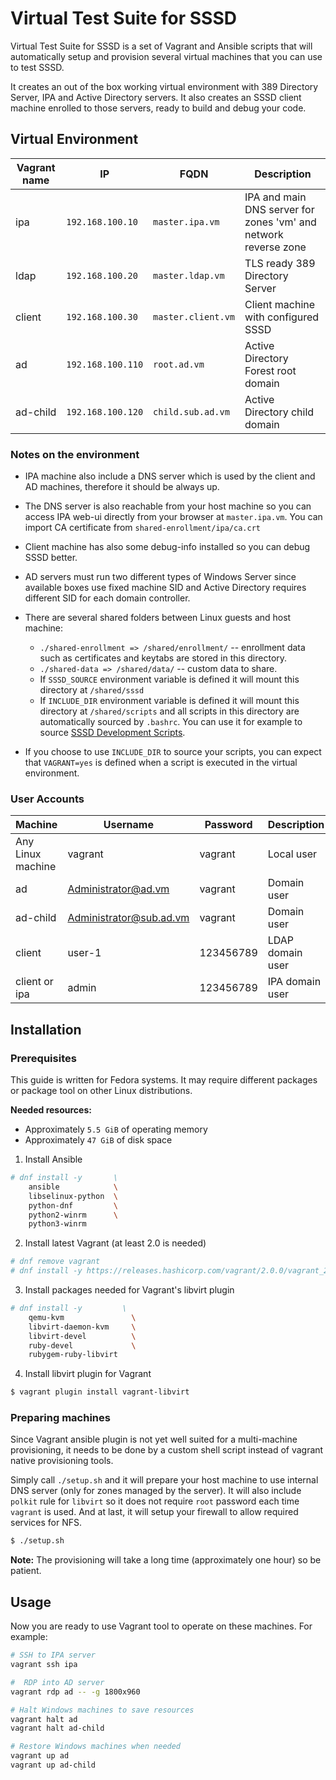 # Virtual Test Suite for SSSD

Virtual Test Suite for SSSD is a set of Vagrant and Ansible scripts that
will automatically setup and provision several virtual machines that you
can use to test SSSD.

It creates an out of the box working virtual environment with 389 Directory
Server, IPA and Active Directory servers. It also creates an SSSD client
machine enrolled to those servers, ready to build and debug your code. 

## Virtual Environment

| Vagrant name |        IP         |        FQDN        |   Description                                                   |
|--------------|-------------------|--------------------|-----------------------------------------------------------------|
| ipa          | `192.168.100.10`  | `master.ipa.vm`    | IPA and main DNS server for zones 'vm' and network reverse zone |
| ldap         | `192.168.100.20`  | `master.ldap.vm`   | TLS ready 389 Directory Server                                  |
| client       | `192.168.100.30`  | `master.client.vm` | Client machine with configured SSSD                             |
| ad           | `192.168.100.110` | `root.ad.vm`       | Active Directory Forest root domain                             |
| ad-child     | `192.168.100.120` | `child.sub.ad.vm`  | Active Directory child domain                                   |

### Notes on the environment

* IPA machine also include a DNS server which is used by the client and AD
  machines, therefore it should be always up.
* The DNS server is also reachable from your host machine so you can access
  IPA web-ui directly from your browser at `master.ipa.vm`. You can import
  CA certificate from `shared-enrollment/ipa/ca.crt`
* Client machine has also some debug-info installed so you can debug SSSD better.
* AD servers must run two different types of Windows Server since available
  boxes use fixed machine SID and Active Directory requires different SID
  for each domain controller.

* There are several shared folders between Linux guests and host machine:
  * `./shared-enrollment => /shared/enrollment/` -- enrollment data such
    as certificates and keytabs are stored in this directory.
  * `./shared-data => /shared/data/` -- custom data to share.
  * If `SSSD_SOURCE` environment variable is defined it will mount this
    directory at `/shared/sssd`
  * If `INCLUDE_DIR` environment variable is defined it will mount this
    directory at `/shared/scripts` and all scripts in this directory
    are automatically sourced by `.bashrc`. You can use it for example
    to source
    [SSSD Development Scripts](https://github.com/pbrezina/sssd-dev-utils).
    
* If you choose to use `INCLUDE_DIR` to source your scripts, you can expect
  that `VAGRANT=yes` is defined when a script is executed in the virtual
  environment.
  
### User Accounts

| Machine           |        Username         |   Password   |   Description    |
|-------------------|-------------------------|--------------|------------------|
| Any Linux machine | vagrant                 | vagrant      | Local user       |
| ad                | Administrator@ad.vm     | vagrant      | Domain user      |
| ad-child          | Administrator@sub.ad.vm | vagrant      | Domain user      |
| client            | user-1                  | 123456789    | LDAP domain user |
| client or ipa     | admin                   | 123456789    | IPA domain user  |

## Installation

### Prerequisites

This guide is written for Fedora systems. It may require different packages or
package tool on other Linux distributions.

**Needed resources:**
* Approximately `5.5 GiB` of operating memory
* Approximately `47 GiB` of disk space

1. Install Ansible
```bash
# dnf install -y       \
    ansible            \
    libselinux-python  \
    python-dnf         \
    python2-winrm      \
    python3-winrm
```

2. Install latest Vagrant (at least 2.0 is needed)
```bash
# dnf remove vagrant
# dnf install -y https://releases.hashicorp.com/vagrant/2.0.0/vagrant_2.0.0_x86_64.rpm
```

3. Install packages needed for Vagrant's libvirt plugin
```bash
# dnf install -y         \
    qemu-kvm               \
    libvirt-daemon-kvm     \
    libvirt-devel          \
    ruby-devel             \
    rubygem-ruby-libvirt
```

4. Install libvirt plugin for Vagrant
```bash
$ vagrant plugin install vagrant-libvirt
```

### Preparing machines

Since Vagrant ansible plugin is not yet well suited for a multi-machine
provisioning, it needs to be done by a custom shell script instead of
vagrant native provisioning tools.

Simply call `./setup.sh` and it will prepare your host machine to use internal
DNS server (only for zones managed by the server). It will also include `polkit`
rule for `libvirt` so it does not require `root` password each time `vagrant`
is used. And at last, it will setup your firewall to allow required services
for NFS.

```bash
$ ./setup.sh
```

**Note:** The provisioning will take a long time (approximately one hour)
so be patient.

## Usage

Now you are ready to use Vagrant tool to operate on these machines. For example:

```bash
# SSH to IPA server
vagrant ssh ipa

#  RDP into AD server
vagrant rdp ad -- -g 1800x960

# Halt Windows machines to save resources
vagrant halt ad
vagrant halt ad-child

# Restore Windows machines when needed
vagrant up ad
vagrant up ad-child
```
